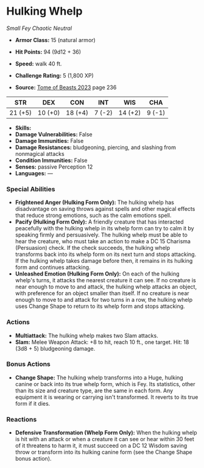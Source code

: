 # Hulking Whelp

*Small* *Fey* *Chaotic Neutral*

- **Armor Class:** 15 (natural armor)
- **Hit Points:** 94 (9d12 + 36)
- **Speed:** walk 40 ft.

- **Challenge Rating:** 5 (1,800 XP)
- **Source:** [Tome of Beasts 2023](https://koboldpress.com/kpstore/product/tome-of-beasts-1-2023-edition/) page 236

| STR | DEX | CON | INT | WIS | CHA |
| --- | --- | --- | --- | --- | --- |
| 21 (+5) | 10 (+0) | 18 (+4) | 7 (-2) | 14 (+2) | 9 (-1) |

- **Skills:** 
- **Damage Vulnerabilities:** False
- **Damage Immunities:** False
- **Damage Resistances:** bludgeoning, piercing, and slashing from nonmagical attacks
- **Condition Immunities:** False
- **Senses:** passive Perception 12
- **Languages:** —

### Special Abilities

- **Frightened Anger (Hulking Form Only):** The hulking whelp has disadvantage on saving throws against spells and other magical effects that reduce strong emotions, such as the calm emotions spell.
- **Pacify (Hulking Form Only):** A friendly creature that has interacted peacefully with the hulking whelp in its whelp form can try to calm it by speaking firmly and persuasively. The hulking whelp must be able to hear the creature, who must take an action to make a DC 15 Charisma (Persuasion) check. If the check succeeds, the hulking whelp transforms back into its whelp form on its next turn and stops attacking. If the hulking whelp takes damage before then, it remains in its hulking form and continues attacking.
- **Unleashed Emotion (Hulking Form Only):** On each of the hulking whelp's turns, it attacks the nearest creature it can see. If no creature is near enough to move to and attack, the hulking whelp attacks an object, with preference for an object smaller than itself. If no creature is near enough to move to and attack for two turns in a row, the hulking whelp uses Change Shape to return to its whelp form and stops attacking.

### Actions

- **Multiattack:** The hulking whelp makes two Slam attacks.
- **Slam:** Melee Weapon Attack: +8 to hit, reach 10 ft., one target. Hit: 18 (3d8 + 5) bludgeoning damage.

### Bonus Actions

- **Change Shape:** The hulking whelp transforms into a Huge, hulking canine or back into its true whelp form, which is Fey. Its statistics, other than its size and creature type, are the same in each form. Any equipment it is wearing or carrying isn't transformed. It reverts to its true form if it dies.

### Reactions

- **Defensive Transformation (Whelp Form Only):** When the hulking whelp is hit with an attack or when a creature it can see or hear within 30 feet of it threatens to harm it, it must succeed on a DC 12 Wisdom saving throw or transform into its hulking canine form (see the Change Shape bonus action).
